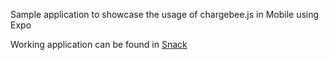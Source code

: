Sample application to showcase the usage of chargebee.js in Mobile using Expo

Working application can be found in [Snack](https://snack.expo.io/@git/github.com/cb-prabu/cb-expo-example)

